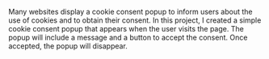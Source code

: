 Many websites display a cookie consent popup to inform users about the use of cookies and to obtain their consent.
In this project, I created a simple cookie consent popup that appears when the user visits the page. 
The popup will include a message and a button to accept the consent. Once accepted, the popup will disappear. 
